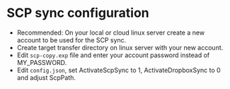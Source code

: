 # SCP sync configuration

- Recommended: On your local or cloud linux server create a new account to be used for the SCP sync.
- Create target transfer directory on linux server with your new account.
- Edit `scp-copy.exp` file and enter your account password instead of MY_PASSWORD.
- Edit `config.json`, set ActivateScpSync to 1, ActivateDropboxSync to 0 and adjust ScpPath.